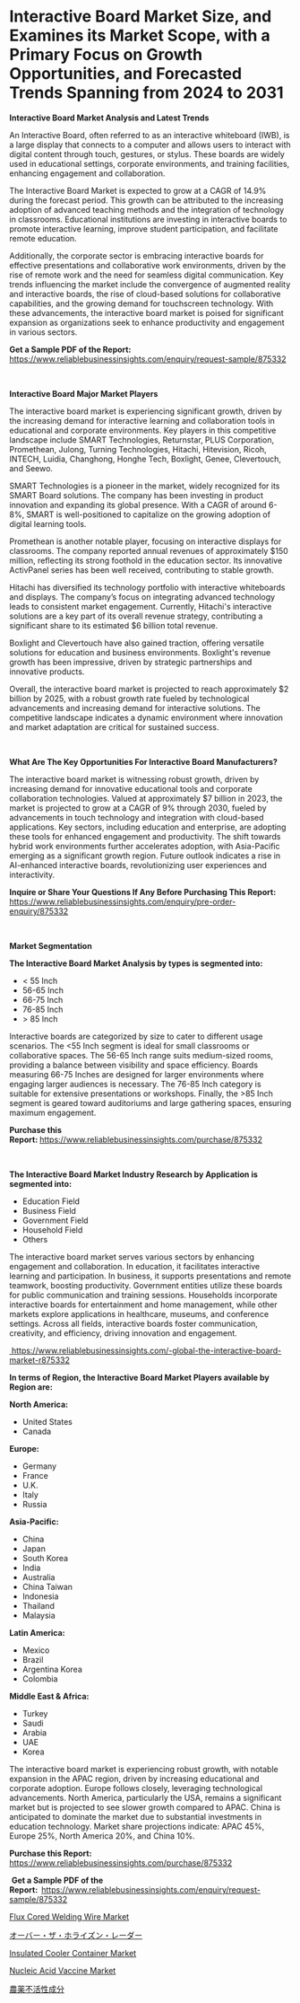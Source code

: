 <p><h1>Interactive Board Market Size, and Examines its Market Scope, with a Primary Focus on Growth Opportunities, and Forecasted Trends Spanning from 2024 to 2031</h1></p><p><strong>Interactive Board Market Analysis and Latest Trends</strong></p>
<p><p>An Interactive Board, often referred to as an interactive whiteboard (IWB), is a large display that connects to a computer and allows users to interact with digital content through touch, gestures, or stylus. These boards are widely used in educational settings, corporate environments, and training facilities, enhancing engagement and collaboration.</p><p>The Interactive Board Market is expected to grow at a CAGR of 14.9% during the forecast period. This growth can be attributed to the increasing adoption of advanced teaching methods and the integration of technology in classrooms. Educational institutions are investing in interactive boards to promote interactive learning, improve student participation, and facilitate remote education.</p><p>Additionally, the corporate sector is embracing interactive boards for effective presentations and collaborative work environments, driven by the rise of remote work and the need for seamless digital communication. Key trends influencing the market include the convergence of augmented reality and interactive boards, the rise of cloud-based solutions for collaborative capabilities, and the growing demand for touchscreen technology. With these advancements, the interactive board market is poised for significant expansion as organizations seek to enhance productivity and engagement in various sectors.</p></p>
<p><strong>Get a Sample PDF of the Report:&nbsp;</strong> <a href="https://www.reliablebusinessinsights.com/enquiry/request-sample/875332">https://www.reliablebusinessinsights.com/enquiry/request-sample/875332</a></p>
<p>&nbsp;</p>
<p><strong>Interactive Board Major Market Players</strong></p>
<p><p>The interactive board market is experiencing significant growth, driven by the increasing demand for interactive learning and collaboration tools in educational and corporate environments. Key players in this competitive landscape include SMART Technologies, Returnstar, PLUS Corporation, Promethean, Julong, Turning Technologies, Hitachi, Hitevision, Ricoh, INTECH, Luidia, Changhong, Honghe Tech, Boxlight, Genee, Clevertouch, and Seewo.</p><p>SMART Technologies is a pioneer in the market, widely recognized for its SMART Board solutions. The company has been investing in product innovation and expanding its global presence. With a CAGR of around 6-8%, SMART is well-positioned to capitalize on the growing adoption of digital learning tools.</p><p>Promethean is another notable player, focusing on interactive displays for classrooms. The company reported annual revenues of approximately $150 million, reflecting its strong foothold in the education sector. Its innovative ActivPanel series has been well received, contributing to stable growth.</p><p>Hitachi has diversified its technology portfolio with interactive whiteboards and displays. The company’s focus on integrating advanced technology leads to consistent market engagement. Currently, Hitachi's interactive solutions are a key part of its overall revenue strategy, contributing a significant share to its estimated $6 billion total revenue.</p><p>Boxlight and Clevertouch have also gained traction, offering versatile solutions for education and business environments. Boxlight's revenue growth has been impressive, driven by strategic partnerships and innovative products. </p><p>Overall, the interactive board market is projected to reach approximately $2 billion by 2025, with a robust growth rate fueled by technological advancements and increasing demand for interactive solutions. The competitive landscape indicates a dynamic environment where innovation and market adaptation are critical for sustained success.</p></p>
<p>&nbsp;</p>
<p><strong>What Are The Key Opportunities For Interactive Board Manufacturers?</strong></p>
<p><p>The interactive board market is witnessing robust growth, driven by increasing demand for innovative educational tools and corporate collaboration technologies. Valued at approximately $7 billion in 2023, the market is projected to grow at a CAGR of 9% through 2030, fueled by advancements in touch technology and integration with cloud-based applications. Key sectors, including education and enterprise, are adopting these tools for enhanced engagement and productivity. The shift towards hybrid work environments further accelerates adoption, with Asia-Pacific emerging as a significant growth region. Future outlook indicates a rise in AI-enhanced interactive boards, revolutionizing user experiences and interactivity.</p></p>
<p><strong>Inquire or Share Your Questions If Any Before Purchasing This Report:</strong> <a href="https://www.reliablebusinessinsights.com/enquiry/pre-order-enquiry/875332">https://www.reliablebusinessinsights.com/enquiry/pre-order-enquiry/875332</a></p>
<p>&nbsp;</p>
<p><strong>Market Segmentation</strong></p>
<p><strong>The Interactive Board Market Analysis by types is segmented into:</strong></p>
<p><ul><li>< 55 Inch</li><li>56-65 Inch</li><li>66-75 Inch</li><li>76-85 Inch</li><li>> 85 Inch</li></ul></p>
<p><p>Interactive boards are categorized by size to cater to different usage scenarios. The <55 Inch segment is ideal for small classrooms or collaborative spaces. The 56-65 Inch range suits medium-sized rooms, providing a balance between visibility and space efficiency. Boards measuring 66-75 Inches are designed for larger environments where engaging larger audiences is necessary. The 76-85 Inch category is suitable for extensive presentations or workshops. Finally, the >85 Inch segment is geared toward auditoriums and large gathering spaces, ensuring maximum engagement.</p></p>
<p><strong>Purchase this Report:&nbsp;</strong><a href="https://www.reliablebusinessinsights.com/purchase/875332">https://www.reliablebusinessinsights.com/purchase/875332</a></p>
<p>&nbsp;</p>
<p><strong>The Interactive Board Market Industry Research by Application is segmented into:</strong></p>
<p><ul><li>Education Field</li><li>Business Field</li><li>Government Field</li><li>Household Field</li><li>Others</li></ul></p>
<p><p>The interactive board market serves various sectors by enhancing engagement and collaboration. In education, it facilitates interactive learning and participation. In business, it supports presentations and remote teamwork, boosting productivity. Government entities utilize these boards for public communication and training sessions. Households incorporate interactive boards for entertainment and home management, while other markets explore applications in healthcare, museums, and conference settings. Across all fields, interactive boards foster communication, creativity, and efficiency, driving innovation and engagement.</p></p>
<p><a href="https://www.reliablebusinessinsights.com/-global-the-interactive-board-market-r875332">&nbsp;https://www.reliablebusinessinsights.com/-global-the-interactive-board-market-r875332</a></p>
<p><strong>In terms of Region, the Interactive Board Market Players available by Region are:</strong></p>
<p>
    <p> <strong> North America: </strong>
        <ul>
            <li>United States</li>
            <li>Canada</li>
        </ul>
        </p> 
    <p> <strong> Europe: </strong>
        <ul>
            <li>Germany</li>
            <li>France</li>
            <li>U.K.</li>
            <li>Italy</li>
            <li>Russia</li>
        </ul>
        </p> 
    <p> <strong> Asia-Pacific: </strong>
        <ul>
            <li>China</li>
            <li>Japan</li>
            <li>South Korea</li>
            <li>India</li>
            <li>Australia</li>
            <li>China Taiwan</li>
            <li>Indonesia</li>
            <li>Thailand</li>
            <li>Malaysia</li>
        </ul>
        </p> 
    <p> <strong> Latin America: </strong>
        <ul>
            <li>Mexico</li>
            <li>Brazil</li>
            <li>Argentina Korea</li>
            <li>Colombia</li>
        </ul>
        </p> 
    <p> <strong> Middle East & Africa: </strong>
        <ul>
            <li>Turkey</li>
            <li>Saudi</li>
            <li>Arabia</li>
            <li>UAE</li>
            <li>Korea</li>
        </ul>
    </p>
    </p>
<p><p>The interactive board market is experiencing robust growth, with notable expansion in the APAC region, driven by increasing educational and corporate adoption. Europe follows closely, leveraging technological advancements. North America, particularly the USA, remains a significant market but is projected to see slower growth compared to APAC. China is anticipated to dominate the market due to substantial investments in education technology. Market share projections indicate: APAC 45%, Europe 25%, North America 20%, and China 10%.</p></p>
<p><strong>Purchase this Report: </strong><a href="https://www.reliablebusinessinsights.com/purchase/875332">https://www.reliablebusinessinsights.com/purchase/875332</a></p>
<p>&nbsp;<strong>Get a Sample PDF of the Report:&nbsp;&nbsp;</strong><a href="https://www.reliablebusinessinsights.com/enquiry/request-sample/875332">https://www.reliablebusinessinsights.com/enquiry/request-sample/875332</a></p>
<p><strong></strong></p>
<p><p><a href="https://medium.com/@garyshaw626/this-report-on-flux-cored-welding-wire-market-is-a-comprehensive-analysis-of-market-shares-8f5191554e81">Flux Cored Welding Wire Market</a></p><p><a href="https://medium.com/@brandyhiiqh/over-the-horizon-radar-market-%E3%81%AF-%E3%82%B3%E3%82%B9%E3%83%88%E7%AE%A1%E7%90%86%E3%81%A8%E5%8A%B9%E7%8E%87%E5%90%91%E4%B8%8A%E3%82%92%E5%84%AA%E5%85%88%E3%81%97%E3%81%BE%E3%81%99-%E3%81%95%E3%82%89%E3%81%AB-%E5%A0%B1%E5%91%8A%E6%9B%B8%E3%81%AF%E5%B8%82%E5%A0%B4%E3%81%AE%E9%9C%80%E8%A6%81%E9%9D%A2%E3%81%A8%E4%BE%9B%E7%B5%A6%E9%9D%A2%E3%81%AE%E4%B8%A1%E6%96%B9%E3%82%92%E3%82%AB%E3%83%90%E3%83%BC%E3%81%97%E3%81%A6%E3%81%84%E3%81%BE%E3%81%99-over-the-horizon-a61099557960">オーバー・ザ・ホライズン・レーダー</a></p><p><a href="https://github.com/LaurenHoover80/Market-Research-Report-List-1/blob/main/insulated-cooler-container-market.md">Insulated Cooler Container Market</a></p><p><a href="https://www.linkedin.com/pulse/emerging-trends-nucleic-acid-vaccine-market-global-outlook-8assf?trackingId=OvJpdoW7TvO49EV5FZyy5g%3D%3D">Nucleic Acid Vaccine Market</a></p><p><a href="https://medium.com/@brandyhiiqh/pesticide-inert-ingredients-market-%E3%81%AF-%E3%82%B3%E3%82%B9%E3%83%88%E7%AE%A1%E7%90%86%E3%81%A8%E5%8A%B9%E7%8E%87%E5%90%91%E4%B8%8A%E3%82%92%E5%84%AA%E5%85%88%E3%81%97%E3%81%BE%E3%81%99-%E3%81%95%E3%82%89%E3%81%AB-%E5%A0%B1%E5%91%8A%E6%9B%B8%E3%81%AF%E5%B8%82%E5%A0%B4%E3%81%AE%E9%9C%80%E8%A6%81%E9%9D%A2%E3%81%A8%E4%BE%9B%E7%B5%A6%E9%9D%A2%E3%81%AE%E4%B8%A1%E6%96%B9%E3%82%92%E3%82%AB%E3%83%90%E3%83%BC%E3%81%97%E3%81%A6%E3%81%84%E3%81%BE%E3%81%99-pesticide-9d56f99fc611">農薬不活性成分</a></p></p>